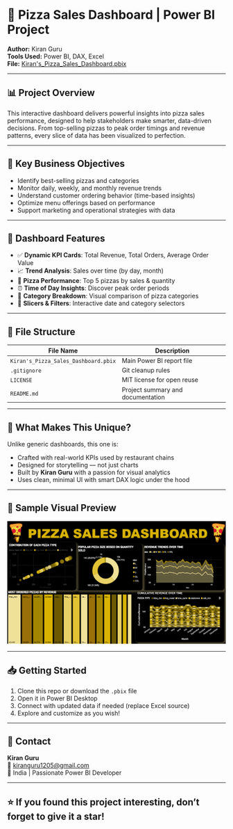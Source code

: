 # 🍕 Pizza Sales Dashboard | Power BI Project

**Author:** Kiran Guru  
**Tools Used:** Power BI, DAX, Excel  
**File:** [Kiran's_Pizza_Sales_Dashboard.pbix](https://github.com/KIRANNATH-GURUNATHAN/MY-PIZZA-DASHBOARD/blob/6d3c177759be1a2e3394240dcb52ca4e475de075/KIRAN'S%20PIZZA%20DASH%20BOARD.pbix)

---

## 📊 Project Overview

This interactive dashboard delivers powerful insights into pizza sales performance, designed to help stakeholders make smarter, data-driven decisions. From top-selling pizzas to peak order timings and revenue patterns, every slice of data has been visualized to perfection.

---

## 🎯 Key Business Objectives

- Identify best-selling pizzas and categories  
- Monitor daily, weekly, and monthly revenue trends  
- Understand customer ordering behavior (time-based insights)  
- Optimize menu offerings based on performance  
- Support marketing and operational strategies with data

---

## 📌 Dashboard Features

- ✅ **Dynamic KPI Cards**: Total Revenue, Total Orders, Average Order Value  
- 📈 **Trend Analysis**: Sales over time (by day, month)  
- 🍕 **Pizza Performance**: Top 5 pizzas by sales & quantity  
- ⏰ **Time of Day Insights**: Discover peak order periods  
- 🧾 **Category Breakdown**: Visual comparison of pizza categories  
- 📅 **Slicers & Filters**: Interactive date and category selectors

---

## 📁 File Structure

| File Name                              | Description                                  |
|----------------------------------------|----------------------------------------------|
| `Kiran's_Pizza_Sales_Dashboard.pbix`   | Main Power BI report file                    |
| `.gitignore`                           | Git cleanup rules                            |
| `LICENSE`                              | MIT license for open reuse                   |
| `README.md`                            | Project summary and documentation            |


---

## 🚀 What Makes This Unique?

Unlike generic dashboards, this one is:
- Crafted with real-world KPIs used by restaurant chains
- Designed for storytelling — not just charts
- Built by **Kiran Guru** with a passion for visual analytics  
- Uses clean, minimal UI with smart DAX logic under the hood

---

## 📌 Sample Visual Preview

![Dashboard Preview](https://github.com/KIRANNATH-GURUNATHAN/MY-PIZZA-DASHBOARD/blob/fcfd1a9fb83b4b845b9fc2b69f3d55e62c3aaec1/PIZZA%20DASHBOARD%20SS%202.png)

---

## 📥 Getting Started

1. Clone this repo or download the `.pbix` file  
2. Open it in Power BI Desktop  
3. Connect with updated data if needed (replace Excel source)  
4. Explore and customize as you wish!

---

## 📧 Contact

**Kiran Guru**  
📩 kiranguru1205@gmail.com  
📍 India | Passionate Power BI Developer

---

## ⭐️ If you found this project interesting, don’t forget to give it a star!





